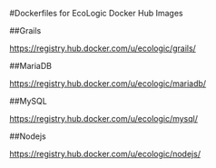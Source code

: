 #Dockerfiles for EcoLogic Docker Hub Images

##Grails

https://registry.hub.docker.com/u/ecologic/grails/

##MariaDB

https://registry.hub.docker.com/u/ecologic/mariadb/

##MySQL

https://registry.hub.docker.com/u/ecologic/mysql/

##Nodejs

https://registry.hub.docker.com/u/ecologic/nodejs/

